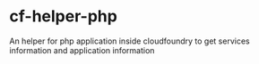 cf-helper-php
=============

An helper for php application inside cloudfoundry to get services information and application information
